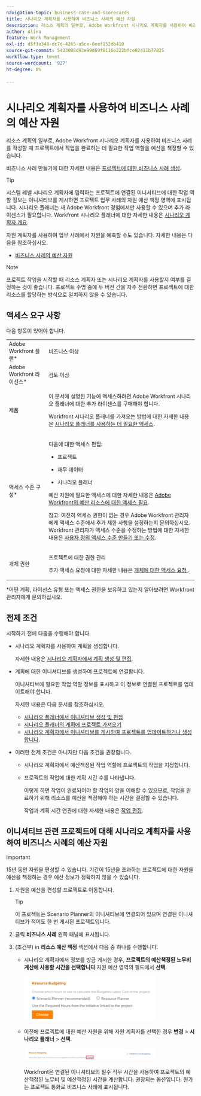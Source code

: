 ```yaml
---
navigation-topic: business-case-and-scorecards
title: 시나리오 계획자를 사용하여 비즈니스 사례의 예산 자원
description: 리소스 계획의 일부로, Adobe Workfront 시나리오 계획자를 사용하여 비즈니스 사례를 작성할 때 프로젝트에서 작업을 완료하는 데 필요한 작업 역할을 예산을 책정할 수 있습니다.
author: Alina
feature: Work Management
exl-id: d5f3e348-dc7d-4265-a5ce-8eef152db410
source-git-commit: 5433008d93e99d69f8116e222bfce02411b77825
workflow-type: tm+mt
source-wordcount: '927'
ht-degree: 0%

---
```


# 시나리오 계획자를 사용하여 비즈니스 사례의 예산 자원

<!--drafted for the Budgeted Hours story: 

<span class="preview">The highlighted information on this page refers to functionality not yet generally available. It is available only in the Preview environment.</span> -->

리소스 계획의 일부로, Adobe Workfront 시나리오 계획자를 사용하여 비즈니스 사례를 작성할 때 프로젝트에서 작업을 완료하는 데 필요한 작업 역할을 예산을 책정할 수 있습니다.

비즈니스 사례 만들기에 대한 자세한 내용은 [프로젝트에 대한 비즈니스 사례 생성](../../../manage-work/projects/define-a-business-case/create-business-case.md).

>[!TIP]
>
>시스템 레벨 시나리오 계획자에 입력하는 프로젝트에 연결된 이니셔티브에 대한 작업 역할 정보는 이니셔티브를 게시하면 프로젝트 업무 사례의 자원 예산 책정 영역에 표시됩니다. 시나리오 플래너는 새 Adobe Workfront 경험에서만 사용할 수 있으며 추가 라이센스가 필요합니다. Workfront 시나리오 플래너에 대한 자세한 내용은 [시나리오 계획자 개요](../../../scenario-planner/scenario-planner-overview.md).

자원 계획자를 사용하여 업무 사례에서 자원을 예측할 수도 있습니다. 자세한 내용은 다음을 참조하십시오.

* [비즈니스 사례의 예산 자원](../../../manage-work/projects/define-a-business-case/budget-resources-in-business-case.md)

<!--* [Budget resources by project in the Resource Planner](../../../resource-mgmt/resource-planning/budget-by-project-resource-planner-d.md)-->

>[!NOTE]
>
>프로젝트 작업을 시작할 때 리소스 계획자 또는 시나리오 계획자를 사용할지 여부를 결정하는 것이 좋습니다. 프로젝트 수명 중에 두 버전 간을 자주 전환하면 프로젝트에 대한 리소스를 할당하는 방식으로 일치하지 않을 수 있습니다.

## 액세스 요구 사항

다음 항목이 있어야 합니다.

<table style="table-layout:auto"> 
 <col> 
 </col> 
 <col> 
 </col> 
 <tbody> 
  <tr> 
   <td role="rowheader">Adobe Workfront 플랜*</td> 
   <td> <p>비즈니스 이상</p> </td> 
  </tr> 
  <tr> 
   <td role="rowheader">Adobe Workfront 라이선스*</td> 
   <td> <p>검토 이상</p> </td> 
  </tr> 
  <tr> 
   <td role="rowheader">제품</td> 
   <td> <p>이 문서에 설명된 기능에 액세스하려면 Adobe Workfront 시나리오 플래너에 대한 추가 라이센스를 구매해야 합니다.</p> <p>Workfront 시나리오 플래너를 가져오는 방법에 대한 자세한 내용은 <a href="../../../scenario-planner/access-needed-to-use-sp.md" class="MCXref xref">시나리오 플래너를 사용하는 데 필요한 액세스</a>. </p> </td> 
  </tr> 
  <tr> 
   <td role="rowheader">액세스 수준 구성*</td> 
   <td> <p>다음에 대한 액세스 편집: </p> 
    <ul> 
     <li> <p>프로젝트</p> </li> 
     <li> <p>재무 데이터</p> </li> 
     <li> <p>시나리오 플래너 </p> </li> 
    </ul> <p>예산 자원에 필요한 액세스에 대한 자세한 내용은 <a href="../../../resource-mgmt/resource-planning/access-needed-to-budget-resources.md" class="MCXref xref">Adobe Workfront의 예산 리소스에 대한 액세스 필요</a>.</p> <p>참고: 여전히 액세스 권한이 없는 경우 Adobe Workfront 관리자에게 액세스 수준에서 추가 제한 사항을 설정하는지 문의하십시오. Workfront 관리자가 액세스 수준을 수정하는 방법에 대한 자세한 내용은 <a href="../../../administration-and-setup/add-users/configure-and-grant-access/create-modify-access-levels.md" class="MCXref xref">사용자 정의 액세스 수준 만들기 또는 수정</a>.</p> </td> 
  </tr> 
  <tr> 
   <td role="rowheader">개체 권한</td> 
   <td> <p>프로젝트에 대한 권한 관리</p> <p>추가 액세스 요청에 대한 자세한 내용은 <a href="../../../workfront-basics/grant-and-request-access-to-objects/request-access.md" class="MCXref xref">개체에 대한 액세스 요청 </a>.</p> </td> 
  </tr> 
 </tbody> 
</table>

&#42;어떤 계획, 라이선스 유형 또는 액세스 권한을 보유하고 있는지 알아보려면 Workfront 관리자에게 문의하십시오.

## 전제 조건

시작하기 전에 다음을 수행해야 합니다.

* 시나리오 계획자를 사용하여 계획을 생성합니다.

   자세한 내용은 [시나리오 계획자에서 계획 생성 및 편집](../../../scenario-planner/create-and-edit-plans.md).

* 계획에 대한 이니셔티브를 생성하여 프로젝트에 연결합니다.

   이니셔티브에 필요한 작업 역할 정보를 표시하고 이 정보로 연결된 프로젝트를 업데이트해야 합니다.

   자세한 내용은 다음 문서를 참조하십시오.

   * [시나리오 플래너에서 이니셔티브 생성 및 편집](../../../scenario-planner/create-and-edit-initiatives.md)
   * [시나리오 플래너의 계획에 프로젝트 가져오기](../../../scenario-planner/import-projects-to-plans.md)
   * [시나리오 계획자에서 이니셔티브를 게시하여 프로젝트를 업데이트하거나 생성합니다](../../../scenario-planner/publish-scenarios-update-projects.md).

* 이러한 전제 조건은 아니지만 다음 조건을 권장합니다.

   * 시나리오 계획자에서 예산책정된 작업 역할에 프로젝트의 작업을 지정합니다.
   * 프로젝트의 작업에 대한 계획 시간 수를 나타냅니다.

      이렇게 하면 작업이 완료되어야 할 작업의 양을 이해할 수 있으므로, 작업을 완료하기 위해 리소스를 예산을 책정해야 하는 시간을 결정할 수 있습니다.

      작업과 계획 시간 연관에 대한 자세한 내용은 [작업 편집](../../../manage-work/tasks/manage-tasks/edit-tasks.md).

## 이니셔티브 관련 프로젝트에 대해 시나리오 계획자를 사용하여 비즈니스 사례의 예산 자원

>[!IMPORTANT]
15년 동안 자원을 편성할 수 있습니다. 기간이 15년을 초과하는 프로젝트에 대한 자원을 예산을 책정하는 경우 예산 정보가 정확하지 않을 수 있습니다.
<!--
><MadCap:conditionalText data-mc-conditions="QuicksilverOrClassic.Draft mode">>
>(is this still accurate for the Scenario Planner?)>
></MadCap:conditionalText>>
>-->


1. 자원을 예산을 편성할 프로젝트로 이동합니다.

   >[!TIP]
   이 프로젝트는 Scenario Planner의 이니셔티브에 연결되어 있으며 연결된 이니셔티브가 적어도 한 번 게시된 프로젝트입니다.

1. 클릭 **비즈니스 사례** 왼쪽 패널에 표시됩니다.
1. (조건부) in **리소스 예산 책정** 섹션에서 다음 중 하나를 수행합니다.

   * 시나리오 계획자에서 정보를 방금 게시한 경우, **프로젝트의 예산책정된 노무비 계산에 사용할 시간을 선택합니다** 자원 예산 영역의 필드에서 **선택**.

      ![](assets/business-case-sp-selected-with-choose-button-350x121.png)

   * 이전에 프로젝트에 대한 예산 자원을 위해 자원 계획자를 선택한 경우 **변경** > **시나리오 플래너** > **선택**.

      ![](assets/business-case-rp-selected-change-option-to-switch-to-sp-highlighted-350x37.png)

      Workfront은 연결된 이니셔티브의 필수 직무 시간을 사용하여 프로젝트의 예산책정된 노무비 및 예산책정된 시간을 계산합니다. 권장되는 옵션입니다. 원가는 프로젝트 통화로 비즈니스 사례에 표시됩니다.

      <!--drafted for Budgeted Hours:
   <span class="preview">프로젝트를 복사하고 예산책정된 시간을 새 프로젝트에 복사하도록 선택하면 시나리오 계획자를 사용하여 설정한 시간이 새 프로젝트에 복사되지 않습니다. Resource Planner에 책정된 시간만 복사됩니다. 자세한 내용은 [프로젝트 복사](../manage-projects/copy-project.md)</span>
-->

   >[!IMPORTANT]
   > 
   >시나리오 계획자를 사용하여 프로젝트에 대한 자원을 예산을 책정하는 경우 예산책정된 노무비는 Workfront의 다음 영역에 표시됩니다.
   > 
   >* 업무 사례의 자원 예산 영역
   >* 시스템 레벨 시나리오 계획자는 프로젝트에 연결된 이니셔티브의 인력 비용입니다. 자세한 내용은 [시나리오 플래너에서 이니셔티브 생성 및 편집](../../../scenario-planner/create-and-edit-initiatives.md).


1. (선택 사항) **시나리오 계획자에서 보기** 프로젝트에 연결된 이니셔티브가 포함된 계획을 열려면 다음을 수행하십시오. 이렇게 하면 새 브라우저 탭에서 시나리오 계획자가 열립니다.
1. (선택 사항) 이니셔티브에 대한 정보를 업데이트합니다. 자세한 내용은 [시나리오 플래너에서 이니셔티브 생성 및 편집](../../../scenario-planner/create-and-edit-initiatives.md).

   >[!NOTE]
   > 
   >프로젝트의 Resource Budgeting 영역이 업데이트될 때마다 변경 후 이니셔티브를 게시해야 합니다.
